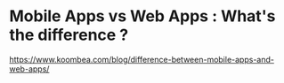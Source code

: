 # Mobile Apps vs Web Apps : What's the difference ? 

https://www.koombea.com/blog/difference-between-mobile-apps-and-web-apps/

